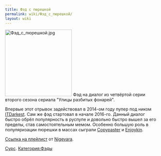 ```yaml
---
title: Фэд с пюрешкой
permalink: wiki/Фэд_с_пюрешкой/
layout: wiki
---
```


<img src="Фэд_с_пюрешкой.jpg" title="fig:Фэд_с_пюрешкой.jpg" width="220" height="220" alt="Фэд_с_пюрешкой.jpg" />
Фэд на диалог из четвёртой серии второго сезона сериала "Улицы разбитых
фонарей".

Впервые этот отрывок задействовал в 2014-ом году пупер под ником
[ITDarkest](https://www.youtube.com/user/ITDarkest). Сам же фэд
стартовал в начале 2016-го. Данный диалог быстро обрёл популярность в
руспупе и довольно быстро вышел за его пределы, став самостоятельным
мемом. Особенно большую роль в популяризации пюрешки в массах сыграли
[Copypaster](https://www.youtube.com/channel/UCXDupUw3OPCbvFzlSYJyNfg) и
[Enjoykin](https://www.youtube.com/channel/UCIIDymHgUB6wD91-h8wlZdQ).

[Ссылка на
плейлист](https://www.youtube.com/playlist?list=PLQBN7JBesnxX8pmGsSVwkTeFQKl68TXue)
от [Nigevara](/wiki/Nigevara "wikilink").

[Сурс](https://www.youtube.com/watch?v=oTD1K3V3q1c).
[Категория:Фэды](Категория:Фэды "wikilink")
